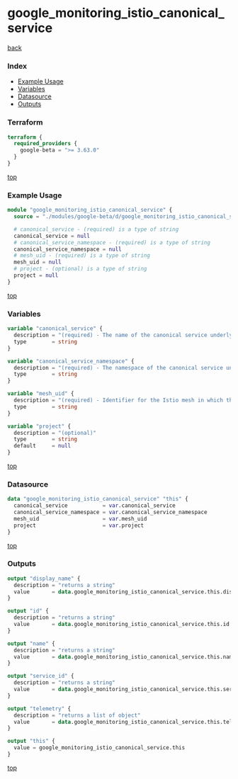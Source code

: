 # google_monitoring_istio_canonical_service

[back](../google-beta.md)

### Index

- [Example Usage](#example-usage)
- [Variables](#variables)
- [Datasource](#datasource)
- [Outputs](#outputs)

### Terraform

```terraform
terraform {
  required_providers {
    google-beta = ">= 3.63.0"
  }
}
```

[top](#index)

### Example Usage

```terraform
module "google_monitoring_istio_canonical_service" {
  source = "./modules/google-beta/d/google_monitoring_istio_canonical_service"

  # canonical_service - (required) is a type of string
  canonical_service = null
  # canonical_service_namespace - (required) is a type of string
  canonical_service_namespace = null
  # mesh_uid - (required) is a type of string
  mesh_uid = null
  # project - (optional) is a type of string
  project = null
}
```

[top](#index)

### Variables

```terraform
variable "canonical_service" {
  description = "(required) - The name of the canonical service underlying this service.. \n                        Corresponds to the destination_service_name metric label in Istio metrics."
  type        = string
}

variable "canonical_service_namespace" {
  description = "(required) - The namespace of the canonical service underlying this service.\n                        Corresponds to the destination_service_namespace metric label in Istio metrics."
  type        = string
}

variable "mesh_uid" {
  description = "(required) - Identifier for the Istio mesh in which this canonical service is defined.\n                        Corresponds to the meshUid metric label in Istio metrics."
  type        = string
}

variable "project" {
  description = "(optional)"
  type        = string
  default     = null
}
```

[top](#index)

### Datasource

```terraform
data "google_monitoring_istio_canonical_service" "this" {
  canonical_service           = var.canonical_service
  canonical_service_namespace = var.canonical_service_namespace
  mesh_uid                    = var.mesh_uid
  project                     = var.project
}
```

[top](#index)

### Outputs

```terraform
output "display_name" {
  description = "returns a string"
  value       = data.google_monitoring_istio_canonical_service.this.display_name
}

output "id" {
  description = "returns a string"
  value       = data.google_monitoring_istio_canonical_service.this.id
}

output "name" {
  description = "returns a string"
  value       = data.google_monitoring_istio_canonical_service.this.name
}

output "service_id" {
  description = "returns a string"
  value       = data.google_monitoring_istio_canonical_service.this.service_id
}

output "telemetry" {
  description = "returns a list of object"
  value       = data.google_monitoring_istio_canonical_service.this.telemetry
}

output "this" {
  value = google_monitoring_istio_canonical_service.this
}
```

[top](#index)
